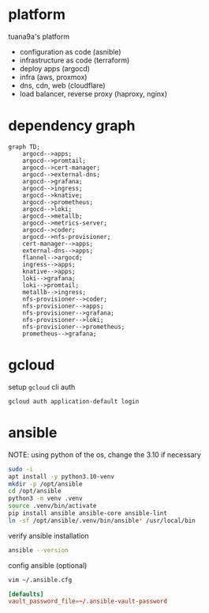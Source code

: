 # platform

tuana9a's platform
- configuration as code (asnible)
- infrastructure as code (terraform)
- deploy apps (argocd)
- infra (aws, proxmox)
- dns, cdn, web (cloudflare)
- load balancer, reverse proxy (haproxy, nginx)

# dependency graph

```mermaid
graph TD;
    argocd-->apps;
    argocd-->promtail;
    argocd-->cert-manager;
    argocd-->external-dns;
    argocd-->grafana;
    argocd-->ingress;
    argocd-->knative;
    argocd-->prometheus;
    argocd-->loki;
    argocd-->metallb;
    argocd-->metrics-server;
    argocd-->coder;
    argocd-->nfs-provisioner;
    cert-manager-->apps;
    external-dns-->apps;
    flannel-->argocd;
    ingress-->apps;
    knative-->apps;
    loki-->grafana;
    loki-->promtail;
    metallb-->ingress;
    nfs-provisioner-->coder;
    nfs-provisioner-->apps;
    nfs-provisioner-->grafana;
    nfs-provisioner-->loki;
    nfs-provisioner-->prometheus;
    prometheus-->grafana;
```

# gcloud

setup `gcloud` cli auth

```
gcloud auth application-default login
```

# ansible

NOTE: using python of the os, change the 3.10 if necessary

```bash
sudo -i
apt install -y python3.10-venv
mkdir -p /opt/ansible
cd /opt/ansible
python3 -m venv .venv
source .venv/bin/activate
pip install ansible ansible-core ansible-lint
ln -sf /opt/ansible/.venv/bin/ansible* /usr/local/bin
```

verify ansible installation

```bash
ansible --version
```

config ansible (optional)

```bash
vim ~/.ansible.cfg
```

```conf
[defaults]
vault_password_file=~/.ansible-vault-password
```
